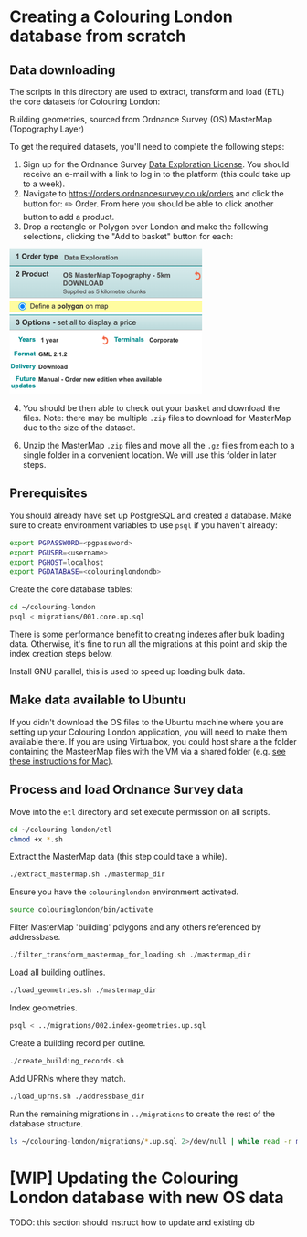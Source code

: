 # Creating a Colouring London database from scratch

## Data downloading

The scripts in this directory are used to extract, transform and load (ETL) the core datasets
for Colouring London:

Building geometries, sourced from Ordnance Survey (OS) MasterMap (Topography Layer)
<!-- 1. Unique Property Reference Numbers (UPRNs), sourced from Ordnance Survey AddressBase -->

To get the required datasets, you'll need to complete the following steps:

1. Sign up for the Ordnance Survey [Data Exploration License](https://www.ordnancesurvey.co.uk/business-government/licensing-agreements/data-exploration-sign-up). You should receive an e-mail with a link to log in to the platform (this could take  up to a week).
2. Navigate to https://orders.ordnancesurvey.co.uk/orders and click the button for: ✏️ Order. From here you should be able to click another button to add a product.
3. Drop a rectangle or Polygon over London and make the following selections, clicking the "Add to basket" button for each:

![](screenshot/MasterMap.png)
<p></p>

<!-- ![](screenshot/AddressBase.png) -->

4. You should be then able to check out your basket and download the files. Note: there may be multiple `.zip` files to download for MasterMap due to the size of the dataset.
<!-- 5. Unzip the AddressBase `.zip` in a convenient location. We will use the unzipped folder in later steps. Rename the folder as appropriate (make sure this folder doesn't contain the original `.zip` file). Note: this folder also contains `.zip` files, do not unzip at this stage as a script will do this later. -->
6. Unzip the MasterMap `.zip` files and move all the `.gz` files from each to a single folder in a convenient location. We will use this folder in later steps.

## Prerequisites

You should already have set up PostgreSQL and created a database. Make sure to create environment variables to use `psql` if you haven't already:

```bash
export PGPASSWORD=<pgpassword>
export PGUSER=<username>
export PGHOST=localhost
export PGDATABASE=<colouringlondondb>
```

Create the core database tables:

```bash
cd ~/colouring-london
psql < migrations/001.core.up.sql
```

There is some performance benefit to creating indexes after bulk loading data.
Otherwise, it's fine to run all the migrations at this point and skip the index
creation steps below.

Install GNU parallel, this is used to speed up loading bulk data.

## Make data available to Ubuntu

If you didn't download the OS files to the Ubuntu machine where you are setting up your Colouring London application, you will need to make them available there. If you are using Virtualbox, you could host share a the folder containing the MasteerMap files with the VM via a shared folder (e.g. [see these instructions for Mac](https://medium.com/macoclock/share-folder-between-macos-and-ubuntu-4ce84fb5c1ad)).

## Process and load Ordnance Survey data

Move into the `etl` directory and set execute permission on all scripts.

```bash
cd ~/colouring-london/etl
chmod +x *.sh
```

<!-- Extract the addressBase dataset.

```bash
./extract_addressbase.sh ./addressbase_dir
``` -->

<!-- ERROR 1: Couldn't fetch requested layer 'BasicLandPropertyUnit'! -->

Extract the MasterMap data (this step could take a while).

```bash
./extract_mastermap.sh ./mastermap_dir
```

<!-- Didn't throw an error - did Ctrl-C after an hour -->

Ensure you have the `colouringlondon` environment activated.

```bash
source colouringlondon/bin/activate
```

Filter MasterMap 'building' polygons and any others referenced by addressbase.

```bash
./filter_transform_mastermap_for_loading.sh ./mastermap_dir
```

Load all building outlines.

<!-- I had to edit the below file to set the psql vars before running -->

```bash
./load_geometries.sh ./mastermap_dir
```

Index geometries.

```bash
psql < ../migrations/002.index-geometries.up.sql
```

Create a building record per outline.

<!-- I had to edit the below file to set the psql vars before running -->

```bash
./create_building_records.sh
```

<!-- Insert 0.... -->

Add UPRNs where they match.

<!-- I had to edit the below file to set the psql vars before running -->

```bash
./load_uprns.sh ./addressbase_dir
````

Run the remaining migrations in `../migrations` to create the rest of the database structure.

```bash
ls ~/colouring-london/migrations/*.up.sql 2>/dev/null | while read -r migration; do psql < $migration; done;
```

# [WIP] Updating the Colouring London database with new OS data

TODO: this section should instruct how to update and existing db